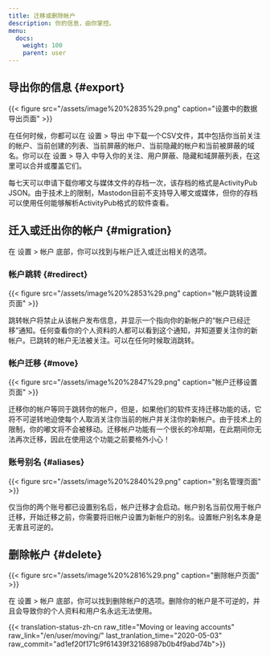 ```yaml
---
title: 迁移或删除帐户
description: 你的信息，由你掌控。
menu:
  docs:
    weight: 100
    parent: user
---
```


## 导出你的信息 {#export}

{{< figure src="/assets/image%20%2835%29.png" caption="设置中的数据导出页面" >}}

在任何时候，你都可以在 设置 &gt; 导出 中下载一个CSV文件，其中包括你当前关注的帐户、当前创建的列表、当前屏蔽的帐户、当前隐藏的帐户和当前被屏蔽的域名。你可以在 设置 &gt; 导入 中导入你的关注、用户屏蔽、隐藏和域屏蔽列表，在这里可以合并或覆盖它们。

每七天可以申请下载你嘟文与媒体文件的存档一次，该存档的格式是ActivityPub JSON。由于技术上的限制，Mastodon目前不支持导入嘟文或媒体，但你的存档可以使用任何能够解析ActivityPub格式的软件查看。

## 迁入或迁出你的帐户 {#migration}

在 设置 &gt; 帐户 底部，你可以找到与帐户迁入或迁出相关的选项。

### 帐户跳转 {#redirect}

{{< figure src="/assets/image%20%2853%29.png" caption="帐户跳转设置页面" >}}

跳转帐户将禁止从该帐户发布信息，并显示一个指向你的新帐户的“帐户已经迁移”通知。任何查看你的个人资料的人都可以看到这个通知，并知道要关注你的新帐户。已跳转的帐户无法被关注。可以在任何时候取消跳转。

### 帐户迁移 {#move}

{{< figure src="/assets/image%20%2847%29.png" caption="帐户迁移设置页面" >}}

迁移你的帐户等同于跳转你的帐户，但是，如果他们的软件支持迁移功能的话，它将不可逆转地迫使每个人取消关注你当前的帐户并关注你的新帐户。由于技术上的限制，你的嘟文将不会被移动。迁移帐户功能有一个很长的冷却期，在此期间你无法再次迁移，因此在使用这个功能之前要格外小心！

### 账号别名 {#aliases}

{{< figure src="/assets/image%20%2840%29.png" caption="别名管理页面" >}}

仅当你的两个账号都已设置别名后，帐户迁移才会启动。帐户别名当前仅用于帐户迁移，开始迁移之前，你需要将旧帐户设置为新帐户的别名。设置帐户别名本身是无害且可逆的。

## 删除帐户 {#delete}

{{< figure src="/assets/image%20%2816%29.png" caption="删除帐户页面" >}}

在 设置 &gt; 帐户 底部，你可以找到删除帐户的选项。删除你的帐户是不可逆的，并且会导致你的个人资料和用户名永远无法使用。

{{< translation-status-zh-cn raw_title="Moving or leaving accounts" raw_link="/en/user/moving/" last_tranlation_time="2020-05-03" raw_commit="ad1ef20f171c9f61439f32168987b0b4f9abd74b">}}
